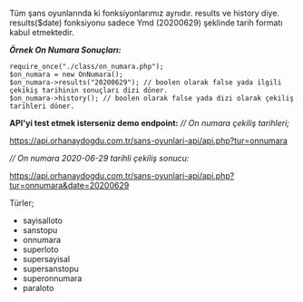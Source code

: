 Tüm şans oyunlarında ki fonksiyonlarımız aynıdır. results ve history diye. results($date) fonksiyonu sadece Ymd (20200629) şeklinde tarih formatı kabul etmektedir.

***Örnek On Numara Sonuçları:***

    require_once("./class/on_numara.php");
    $on_numara = new OnNumara();
    $on_numara->results("20200629"); // boolen olarak false yada ilgili çekikiş tarihinin sonuçları dizi döner. 
    $on_numara->history(); // boolen olarak false yada dizi olarak çekiliş tarihleri döner.

**API'yi test etmek isterseniz demo endpoint:**
*// On numara çekiliş tarihleri;*

https://api.orhanaydogdu.com.tr/sans-oyunlari-api/api.php?tur=onnumara

*// On numara 2020-06-29 tarihli çekiliş sonucu:*

https://api.orhanaydogdu.com.tr/sans-oyunlari-api/api.php?tur=onnumara&date=20200629

Türler;
* sayisalloto
* sanstopu
* onnumara
* superloto
* supersayisal
* supersanstopu
* superonnumara
* paraloto
